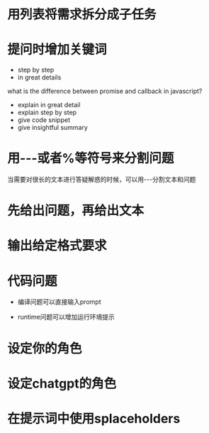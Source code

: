 # 用列表将需求拆分成子任务

# 提问时增加关键词

- step by step
- in great details

what is the difference between promise and callback in javascript?

- explain in great detail
- explain step by step
- give code snippet
- give insightful summary

# 用---或者%等符号来分割问题

当需要对很长的文本进行答疑解惑的时候，可以用---分割文本和问题

# 先给出问题，再给出文本

# 输出给定格式要求

# 代码问题

- 编译问题可以直接输入prompt

- runtime问题可以增加运行环境提示

# 设定你的角色

# 设定chatgpt的角色

# 在提示词中使用splaceholders
